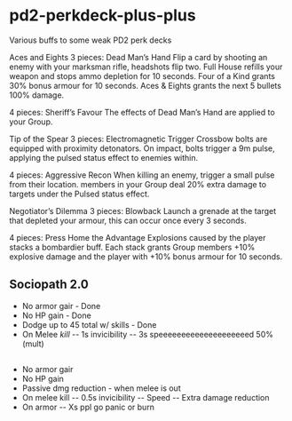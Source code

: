 # pd2-perkdeck-plus-plus
Various buffs to some weak PD2 perk decks

Aces and Eights
3 pieces: Dead Man’s Hand Flip a card by shooting an enemy with your marksman rifle, headshots flip two. Full House refills your weapon and stops ammo depletion for 10 seconds. Four of a Kind grants 30% bonus armour for 10 seconds. Aces & Eights grants the next 5 bullets 100% damage.

4 pieces: Sheriff’s Favour The effects of Dead Man’s Hand are applied to your Group.

Tip of the Spear
3 pieces: Electromagnetic Trigger Crossbow bolts are equipped with proximity detonators. On impact, bolts trigger a 9m pulse, applying the pulsed status effect to enemies within.

4 pieces: Aggressive Recon When killing an enemy, trigger a small pulse from their location. members in your Group deal 20% extra damage to targets under the Pulsed status effect.

Negotiator’s Dilemma
3 pieces: Blowback Launch a grenade at the target that depleted your armour, this can occur once every 3 seconds.

4 pieces: Press Home the Advantage Explosions caused by the player stacks a bombardier buff. Each stack grants Group members +10% explosive damage and the player with +10% bonus armour for 10 seconds.


## Sociopath 2.0

- No armor gair - Done
- No HP gain - Done
- Dodge up to 45 total w/ skills - Done
- On Melee *kill* 
--  1s invicibility
-- 3s speeeeeeeeeeeeeeeeeeeed 50% (mult)


##
- No armor gair
- No HP gain
- Passive dmg reduction - when melee is out
- On melee kill
-- 0.5s invicibility
-- Speed
-- Extra damage reduction
- On armor 
-- Xs ppl go panic or burn